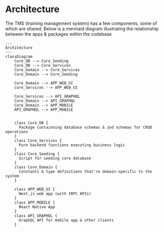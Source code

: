 # Architecture

The TMS (training management system) has a few components, some of which are shared. Below is a mermaid diagram illustrating the relationship between the apps & packages within the codebase

```mermaid
---
Architecture
---
classDiagram
    Core_DB --> Core_Seeding
    Core_DB --> Core_Services
    Core_Domain --> Core_Services
    Core_Domain --> Core_Seeding

    Core_Domain --> APP_WEB_UI
    Core_Services --> APP_WEB_UI

    Core_Services --> API_GRAPHQL
    Core_Domain --> API_GRAPHQL
    Core_Domain --> APP_MOBILE
    API_GRAPHQL --> APP_MOBILE


    class Core_DB {
      Package containning database schemas & zod schemas for CRUD operations
    }
    class Core_Services {
      Pure backend functions executing business logic
    }
    class Core_Seeding {
      Script for seeding core database
    }
    class Core_Domain {
      Constants & type definitions that're domain-specific to the system
    }

    class APP_WEB_UI {
      Next.js web app (with tRPC APIs)
    }
    class APP_MOBILE {
      React Native App
    }
    class API_GRAPHQL {
      GraphQL API for mobile app & other clients
    }
```
